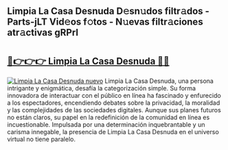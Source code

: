 ## Limpia La Casa Desnuda D𝚎sn𝚞dos filtr𝚊dos - Parts-jLT Vid𝚎os f𝚘tos - N𝚞evas filtr𝚊ciones atr𝚊ctivas gRPrl

# <h2><a href="http://mb6dk5.tromn.icu/?c=Limpia+La+Casa+Desnuda">🔗👉👉👉 Limpia La Casa Desnuda 🔗🔗</a></h2>

[![Limpia La Casa Desnuda nuevo](https://i.imgur.com/pEAQMta.gif)](http://mb6dk5.tromn.icu/?c=Limpia+La+Casa+Desnuda)
Limpia La Casa Desnuda, una persona intrigante y enigmática, desafía la categorización simple. Su forma innovadora de interactuar con el público en línea ha fascinado y enfurecido a los espectadores, encendiendo debates sobre la privacidad, la moralidad y las complejidades de las sociedades digitales. Aunque sus planes futuros no están claros, su papel en la redefinición de la comunidad en línea es incuestionable. Impulsada por una determinación inquebrantable y un carisma innegable, la presencia de Limpia La Casa Desnuda en el universo virtual no tiene paralelo.
